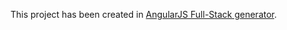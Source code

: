 This project has been created in [AngularJS Full-Stack generator](https://github.com/DaftMonk/generator-angular-fullstack).
